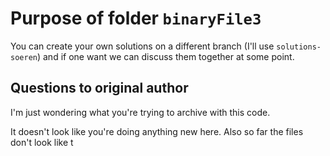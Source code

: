 # Purpose of folder `binaryFile3`
You can create your own solutions on a different branch (I'll use `solutions-soeren`) and if one want we can discuss them together at some point.

## Questions to original author

I'm just wondering what you're trying to archive with this code.

It doesn't look like you're doing anything new here. Also so far the files don't look like t

